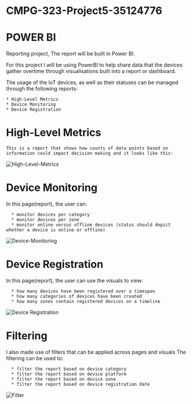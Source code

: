 # CMPG-323-Project5-35124776

# POWER BI

   Reporting project, The report will be built in Power BI.

   For this project I will be using PowerBI to help share data that the devices gather overtime through visualisations built into a report or dashboard.

   The usage of the IoT devices, as well as their statuses can be managed through the following reports:

    * High-Level Metrics
    * Device Monitoring 
    * Device Registration

# High-Level Metrics

    This is a report that shows how counts of data points based on information could impact decision making and it looks like this:
    
![High-Level-Metrics](https://user-images.githubusercontent.com/90704811/200970637-8fc8e80c-3a36-458a-99a3-6cbfc654e07d.png)

# Device Monitoring
In this page(report), the user can:

      * monitor devices per category
      * monitor devices per zone
      * monitor online versus offline devices (status should depict whether a device is online or offline)

![Device-Monitoring](https://user-images.githubusercontent.com/90704811/200970890-9a5d100e-c7ff-4c63-8d39-6dbd7cf9ac81.png)

# Device Registration
In this page(report), the user can use the visuals to view: 
      
      * how many devices have been registered over a timespan
      * how many categories of devices have been created
      * how many zones contain registered devices on a timeline


![Device Registration](https://user-images.githubusercontent.com/90704811/200971159-01352232-cf17-48c7-883d-02743bf1c1bb.png)

# Filtering

I also made use of filters that can be applied across pages and visuals
The filtering can be used to:

      * filter the report based on device category
      * filter the report based on device platform
      * filter the report based on device zone
      * filter the report based on device registration date

![Filter](https://user-images.githubusercontent.com/90704811/200971867-ef2f3178-b713-42e2-815e-f89302b0440b.png)


